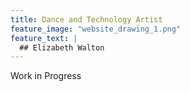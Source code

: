```yaml
---
title: Dance and Technology Artist
feature_image: "website_drawing_1.png"
feature_text: |
  ## Elizabeth Walton
---
```

Work in Progress
